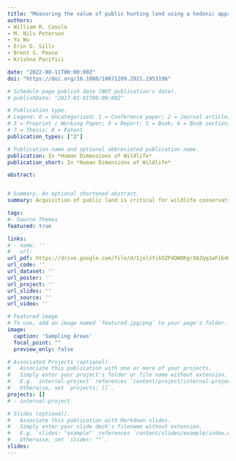 ```yaml
---
title: "Measuring the value of public hunting land using a hedonic approach"
authors:
- William R. Casola
- M. Nils Peterson
- Yu Wu
- Erin O. Sills
- Brent S. Pease
- Krishna Pacifici

date: "2022-08-11T00:00:00Z"
doi: "https://doi.org/10.1080/10871209.2021.1953196"

# Schedule page publish date (NOT publication's date).
# publishDate: "2017-01-01T00:00:00Z"

# Publication type.
# Legend: 0 = Uncategorized; 1 = Conference paper; 2 = Journal article;
# 3 = Preprint / Working Paper; 4 = Report; 5 = Book; 6 = Book section;
# 7 = Thesis; 8 = Patent
publication_types: ["2"]

# Publication name and optional abbreviated publication name.
publication: In *Human Dimensions of Wildlife*
publication_short: In *Human Dimensions of Wildlife*

abstract: 


# Summary. An optional shortened abstract.
summary: Acquisition of public land is critical for wildlife conservation and can impact local tax bases and property values. Those impacts reflect the capitalized value of benefits (e.g., recreational opportunities) and costs (e.g., nuisance wildlife) of living near protected areas. We employed the hedonic price framework to determine how proximity and adjacency to public hunting land in North Carolina were capitalized into housing prices. We modeled sale price as the composite value of structural, neighborhood, and environmental characteristics. Proximity to public hunting land had positive effects on sale price in some locations, whereas adjacency had negative effects in some locations. These relationships were dependent on the sociocultural context of the public hunting land, including proximity to other forms of public land. This research may help facilitate negotiations among stakeholders impacted by protected areas, including land dedicated to wildlife-based recreation.

tags:
#- Source Themes
featured: true

links:
# - name: ''
#   url: 
url_pdf: https://drive.google.com/file/d/1jolzYikOZP4OWOKgrXAZqq1wFib4QZaZ/view?usp=sharing
url_code: ''
url_dataset: ''
url_poster: ''
url_project: ''
url_slides: ''
url_source: ''
url_video: ''

# Featured image
# To use, add an image named `featured.jpg/png` to your page's folder. 
image:
  caption: 'Sampling Areas'
  focal_point: ""
  preview_only: false

# Associated Projects (optional).
#   Associate this publication with one or more of your projects.
#   Simply enter your project's folder or file name without extension.
#   E.g. `internal-project` references `content/project/internal-project/index.md`.
#   Otherwise, set `projects: []`.
projects: []
# - internal-project

# Slides (optional).
#   Associate this publication with Markdown slides.
#   Simply enter your slide deck's filename without extension.
#   E.g. `slides: "example"` references `content/slides/example/index.md`.
#   Otherwise, set `slides: ""`.
slides:
---
```



